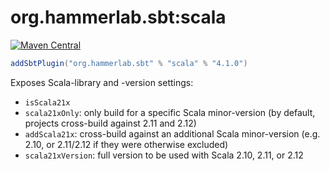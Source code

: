 # org.hammerlab.sbt:scala

[![Maven Central](https://img.shields.io/badge/maven%20central-4.1.0-green.svg)](http://search.maven.org/#search%7Cga%7C1%7Cg%3A%22org.hammerlab.sbt%22%20a%3A%scala%22)

```scala
addSbtPlugin("org.hammerlab.sbt" % "scala" % "4.1.0")
```

Exposes Scala-library and -version settings:

- `isScala21x`
- `scala21xOnly`: only build for a specific Scala minor-version (by default, projects cross-build against 2.11 and 2.12)
- `addScala21x`: cross-build against an additional Scala minor-version (e.g. 2.10, or 2.11/2.12 if they were otherwise excluded) 
- `scala21xVersion`: full version to be used with Scala 2.10, 2.11, or 2.12
